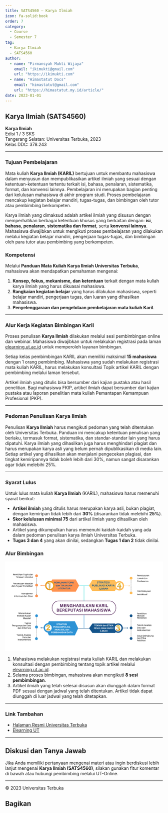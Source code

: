```yaml
--- 
title: SATS4560 – Karya Ilmiah
icon: fa-solid:book
order: 7
category:
  - Course
  - Semester 7
tag:
  - Karya Ilmiah
  - SATS4560
author:
  - name: "Firmansyah Mukti Wijaya"
    email: "ikimukti@gmail.com"
    url: "https://ikimukti.com"
  - name: "Himastatut Docs"
    email: "himastatut@gmail.com"
    url: "https://himastatut.my.id/article/"
date: 2023-01-01
--- 
```


## Karya Ilmiah (SATS4560)

**Karya Ilmiah**  
Edisi 1 / 3 SKS  
Tangerang Selatan: Universitas Terbuka, 2023  
Kelas DDC: 378.243

--- 

### Tujuan Pembelajaran

Mata kuliah **Karya Ilmiah (KARIL)** bertujuan untuk membantu mahasiswa dalam menyusun dan mempublikasikan artikel ilmiah yang sesuai dengan ketentuan-ketentuan tertentu terkait isi, bahasa, penalaran, sistematika, format, dan konvensi lainnya. Pembelajaran ini merupakan bagian penting dari kelulusan mahasiswa di akhir program studi. Proses pembelajaran mencakup kegiatan belajar mandiri, tugas-tugas, dan bimbingan oleh tutor atau pembimbing berkompeten.

Karya ilmiah yang dimaksud adalah artikel ilmiah yang disusun dengan memperhatikan berbagai ketentuan khusus yang berkaitan dengan: **isi**, **bahasa**, **penalaran**, **sistematika dan format**, serta **konvensi lainnya**. Mahasiswa diwajibkan untuk mengikuti proses pembelajaran yang dilakukan melalui kegiatan belajar mandiri, pengerjaan tugas-tugas, dan bimbingan oleh para tutor atau pembimbing yang berkompeten.

### Kompetensi

Melalui **Panduan Mata Kuliah Karya Ilmiah Universitas Terbuka**, mahasiswa akan mendapatkan pemahaman mengenai:

1. **Konsep, fokus, mekanisme, dan ketentuan** terkait dengan mata kuliah karya ilmiah yang harus dikuasai mahasiswa.
2. **Rangkaian kegiatan belajar** yang harus dilakukan mahasiswa, seperti belajar mandiri, pengerjaan tugas, dan luaran yang dihasilkan mahasiswa.
3. **Penyelenggaraan dan pengelolaan pembelajaran mata kuliah Karil**.

--- 

### Alur Kerja Kegiatan Bimbingan Karil

Proses penulisan **Karya Ilmiah** dilakukan melalui sesi pembimbingan online dan webinar. Mahasiswa diwajibkan untuk melakukan registrasi pada laman [elearning.ut.ac.id](https://elearning.ut.ac.id) untuk memperoleh layanan bimbingan.

Setiap kelas pembimbingan KARIL akan memiliki maksimal **15 mahasiswa** dengan 1 orang pembimbing. Mahasiswa yang sudah melakukan registrasi mata kuliah KARIL, harus melakukan konsultasi Topik artikel KARIL dengan pembimbing melalui laman tersebut.

Artikel ilmiah yang ditulis bisa bersumber dari kajian pustaka atau hasil penelitian. Bagi mahasiswa FKIP, artikel ilmiah dapat bersumber dari kajian pustaka atau laporan penelitian mata kuliah Pemantapan Kemampuan Profesional (PKP).

--- 

### Pedoman Penulisan Karya Ilmiah

Penulisan **Karya Ilmiah** harus mengikuti pedoman yang telah ditentukan oleh Universitas Terbuka. Panduan ini mencakup ketentuan penulisan yang berlaku, termasuk format, sistematika, dan standar-standar lain yang harus dipatuhi. Karya ilmiah yang dihasilkan juga harus menghindari plagiat dan harus merupakan karya asli yang belum pernah dipublikasikan di media lain. Setiap artikel yang dihasilkan akan menjalani pengecekan plagiasi, dan tingkat kemiripannya tidak boleh lebih dari 30%, namun sangat disarankan agar tidak melebihi 25%.

--- 

### Syarat Lulus

Untuk lulus mata kuliah **Karya Ilmiah** (KARIL), mahasiswa harus memenuhi syarat berikut:

- **Artikel ilmiah** yang ditulis harus merupakan karya asli, bukan plagiat, dengan kemiripan tidak lebih dari **30%** (disarankan tidak melebihi **25%**).
- **Skor kelulusan minimal 75** dari artikel ilmiah yang dihasilkan oleh mahasiswa.
- Artikel yang dikumpulkan harus memenuhi kaidah-kaidah yang ada dalam pedoman penulisan karya ilmiah Universitas Terbuka.
- **Tugas 3 dan 4** yang akan dinilai, sedangkan **Tugas 1 dan 2** tidak dinilai.

### Alur Bimbingan
![Alur Bimbingan](images/image.png)
1. Mahasiswa melakukan registrasi mata kuliah KARIL dan melakukan konsultasi dengan pembimbing tentang topik artikel melalui [elearning.ut.ac.id](https://elearning.ut.ac.id).
2. Selama proses bimbingan, mahasiswa akan mengikuti **8 sesi pembimbingan**.
3. Artikel ilmiah yang telah selesai disusun akan diunggah dalam format PDF sesuai dengan jadwal yang telah ditentukan. Artikel tidak dapat diunggah di luar jadwal yang telah ditetapkan.

--- 

### Link Tambahan

- [Halaman Resmi Universitas Terbuka](https://www.ut.ac.id)
- [Elearning UT](https://elearning.ut.ac.id)

--- 

## Diskusi dan Tanya Jawab

Jika Anda memiliki pertanyaan mengenai materi atau ingin berdiskusi lebih lanjut mengenai **Karya Ilmiah (SATS4560)**, silakan gunakan fitur komentar di bawah atau hubungi pembimbing melalui UT-Online.

--- 

<footer>
  <p>© 2023 Universitas Terbuka</p>
</footer>


## Bagikan
<Share colorful />
<GitContributors />
<GitChangelog />